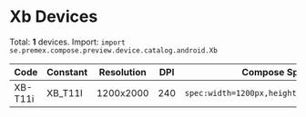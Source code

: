 # Xb Devices

Total: **1** devices. Import: `import se.premex.compose.preview.device.catalog.android.Xb`

| Code | Constant | Resolution | DPI | Compose Spec | Preview Usage |
|------|----------|------------|-----|-------------|---------------|
| XB-T11i | XB_T11I | 1200x2000 | 240 | `spec:width=1200px,height=2000px,dpi=240` | `@Preview(device = Xb.XB_T11I)` |

<!-- Generated automatically. Do not edit manually. -->

